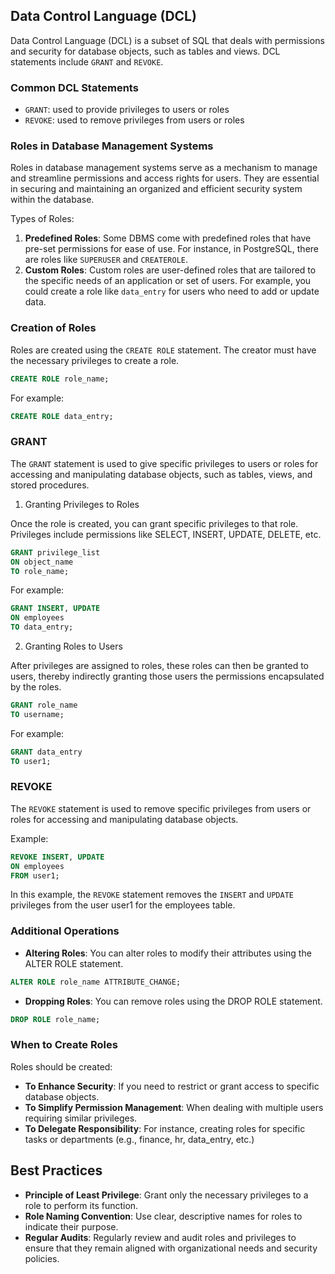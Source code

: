 
## Data Control Language (DCL)

Data Control Language (DCL) is a subset of SQL that deals with permissions and security for database objects, such as tables and views. DCL statements include `GRANT` and `REVOKE`.

### Common DCL Statements

- `GRANT`: used to provide privileges to users or roles
- `REVOKE`: used to remove privileges from users or roles

### Roles in Database Management Systems

Roles in database management systems serve as a mechanism to manage and streamline permissions and access rights for users. They are essential in securing and maintaining an organized and efficient security system within the database.

Types of Roles:

1. **Predefined Roles**: Some DBMS come with predefined roles that have pre-set permissions for ease of use. For instance, in PostgreSQL, there are roles like `SUPERUSER` and `CREATEROLE`.
2. **Custom Roles**: Custom roles are user-defined roles that are tailored to the specific needs of an application or set of users. For example, you could create a role like `data_entry` for users who need to add or update data.

### Creation of Roles

Roles are created using the `CREATE ROLE` statement. The creator must have the necessary privileges to create a role.

```sql
CREATE ROLE role_name;
```

For example:

```sql
CREATE ROLE data_entry;
```

### GRANT

The `GRANT` statement is used to give specific privileges to users or roles for accessing and manipulating database objects, such as tables, views, and stored procedures.

1. Granting Privileges to Roles

Once the role is created, you can grant specific privileges to that role. Privileges include permissions like SELECT, INSERT, UPDATE, DELETE, etc.

```sql
GRANT privilege_list
ON object_name
TO role_name;
```

For example:

```sql
GRANT INSERT, UPDATE
ON employees
TO data_entry;
```

2. Granting Roles to Users

After privileges are assigned to roles, these roles can then be granted to users, thereby indirectly granting those users the permissions encapsulated by the roles.

```sql
GRANT role_name
TO username;
```

For example:

```sql
GRANT data_entry
TO user1;
```

### REVOKE

The `REVOKE` statement is used to remove specific privileges from users or roles for accessing and manipulating database objects.

Example:

```sql
REVOKE INSERT, UPDATE
ON employees
FROM user1;
```

In this example, the `REVOKE` statement removes the `INSERT` and `UPDATE` privileges from the user user1 for the employees table.

### Additional Operations

- **Altering Roles**: You can alter roles to modify their attributes using the ALTER ROLE statement.

```sql
ALTER ROLE role_name ATTRIBUTE_CHANGE;
```

- **Dropping Roles**: You can remove roles using the DROP ROLE statement.

```sql
DROP ROLE role_name;
```

### When to Create Roles

Roles should be created:

- **To Enhance Security**: If you need to restrict or grant access to specific database objects.
- **To Simplify Permission Management**: When dealing with multiple users requiring similar privileges.
- **To Delegate Responsibility**: For instance, creating roles for specific tasks or departments (e.g., finance, hr, data_entry, etc.)

## Best Practices

- **Principle of Least Privilege**: Grant only the necessary privileges to a role to perform its function.
- **Role Naming Convention**: Use clear, descriptive names for roles to indicate their purpose.
- **Regular Audits**: Regularly review and audit roles and privileges to ensure that they remain aligned with organizational needs and security policies.
